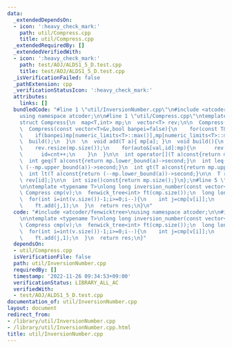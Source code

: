 ```yaml
---
data:
  _extendedDependsOn:
  - icon: ':heavy_check_mark:'
    path: util/Compress.cpp
    title: util/Compress.cpp
  _extendedRequiredBy: []
  _extendedVerifiedWith:
  - icon: ':heavy_check_mark:'
    path: test/AOJ/ALDS1_5_D.test.cpp
    title: test/AOJ/ALDS1_5_D.test.cpp
  _isVerificationFailed: false
  _pathExtension: cpp
  _verificationStatusIcon: ':heavy_check_mark:'
  attributes:
    links: []
  bundledCode: "#line 1 \"util/InversionNumber.cpp\"\n#include <atcoder/fenwicktree>\n\
    using namespace atcoder;\n\n#line 1 \"util/Compress.cpp\"\ntemplate<typename T>\n\
    struct Compress{\n  map<T,int> mp;\n  vector<T> rev;\n\n  Compress()=default;\n\
    \  Compress(const vector<T>&v,bool banpei=false){\n    for(const T&a:v)mp[a];\n\
    \    if(banpei)mp[numeric_limits<T>::max()],mp[numeric_limits<T>::min()];\n  \
    \  build();\n  }\n  \n  void add(T a){ mp[a]; }\n  void build(){\n    int cnt=0;\n\
    \    rev.resize(mp.size());\n    for(auto&[val,id]:mp){\n      rev[cnt]=val;\n\
    \      id=cnt++;\n    }\n  }\n\n  int operator[](T a)const{return mp.at(a);}\n\
    \  int geq(T a)const{return mp.lower_bound(a)->second;}\n  int leq(T a)const{return\
    \ (--mp.upper_bound(a))->second;}\n  int gt(T a)const{return mp.upper_bound(a)->second;}\n\
    \  int lt(T a)const{return (--mp.lower_bound(a))->second;}\n\n  T r(int id)const{return\
    \ rev[id];}\n\n  int size()const{return mp.size();}\n};\n#line 5 \"util/InversionNumber.cpp\"\
    \n\ntemplate <typename T>\nlong long inversion_number(const vector<T> &v){\n \
    \ Compress cmp(v);\n  fenwick_tree<int> ft(cmp.size());\n  long long res=0;\n\
    \  for(int i=int(v.size())-1;i>=0;i--){\n    int j=cmp[v[i]];\n    res+=ft.sum(0,j);\n\
    \    ft.add(j,1);\n  }\n  return res;\n}\n"
  code: "#include <atcoder/fenwicktree>\nusing namespace atcoder;\n\n#include \"util/Compress.cpp\"\
    \n\ntemplate <typename T>\nlong long inversion_number(const vector<T> &v){\n \
    \ Compress cmp(v);\n  fenwick_tree<int> ft(cmp.size());\n  long long res=0;\n\
    \  for(int i=int(v.size())-1;i>=0;i--){\n    int j=cmp[v[i]];\n    res+=ft.sum(0,j);\n\
    \    ft.add(j,1);\n  }\n  return res;\n}"
  dependsOn:
  - util/Compress.cpp
  isVerificationFile: false
  path: util/InversionNumber.cpp
  requiredBy: []
  timestamp: '2022-11-26 09:34:53+09:00'
  verificationStatus: LIBRARY_ALL_AC
  verifiedWith:
  - test/AOJ/ALDS1_5_D.test.cpp
documentation_of: util/InversionNumber.cpp
layout: document
redirect_from:
- /library/util/InversionNumber.cpp
- /library/util/InversionNumber.cpp.html
title: util/InversionNumber.cpp
---
```

